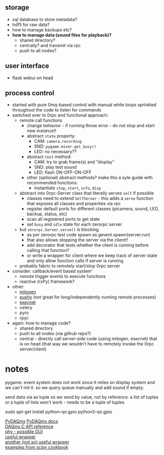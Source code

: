 ## storage
- sql database to store metadata?
- hdf5 for raw data?
- how to manage backups etc?
- __how to manage data (sound files for playback)?__ 
    + shared directory?
    + centrally? and transmit via rpc
    + push to all nodes?

## user interface
- flask webui on head
    
## process control
- started with pure 0mq-based control with manual while loops sprinkled throughout the code to listen for commands
- switched over to 0rpc and functional approach:
    + remote call functions
        * change behavior - if running throw error - do not stop and start new instance!!
        * abstract `state` property:
            - CAM: `camera.recording`
            - SND: `pygame.mixer.get_busy()`
            - LED: no necessary??
        * abstract `test` method:
            - CAM: try to grab frame(s) and "display"
            - SND: play test sound
            - LED: flash ON-OFF-ON-OFF 
        * other (optional) abstract methods? make this a syle guide with recommended functions:
            - instantiate `stop`, `start`, `info`, `disp`
    + abstract into 0rpc-Server class that literally serves `self` if possible
        * classes need to extend `SelfServer` - this adds a `serve` function that exposes all classes and properties via rpc
        * register default ports for different classes (picamera, sound, LED, backup, status, etc)
        * scan all registered ports to get state
        * set `busy` and `idle` state for each zerorpc server
    + but `zerorpc.Server.serve()` is blocking 
        * as per zerorpc test code spawn as gevent.spawn(server.run)
        * that also allows stopping the server via the client!!
        * add decorator that tests whether the client is running before calling that function?
        * or write a wrapper for client where we keep track of server state and only allow function calls if server is running
    + probably fabric to remotely start/stop 0rpc server
- consider: callback/event based system'
    + remote trigger events to execute functions 
    + reactive (rxPy) framework?
- other:
    + [mitogen](https://mitogen.readthedocs.io)
    + [pushy](https://github.com/pushyrpc/pushy) (not great for long/independently running remote processes)
    + [execnet](http://codespeak.net/execnet/)
    + celery
    + pyro
    + rpyc
- again: how to manage code?
    + shared directory
    + push to all nodes (via github repo?)
    + central - directly call server-side code (using mitogen, execnet) that is on head (that way we wouldn't have to remotely invoke the 0rpc server/client)

# notes
pygame: event system does not work since it relies on display system and we can't init it. so we query queue manually and add sound if empty.

send data via as tuple so we send by value, not by reference. a list of tuples or a tuple of lists won't work - needs to be a tuple of tuples

sudo apt-get install python-rpi.gpio python3-rpi.gpio

[PyDAQmx](https://github.com/clade/PyDAQmx)
[PyDAQmx docs](https://pythonhosted.org/PyDAQmx/index.html)   
[DAQmx C API reference](http://zone.ni.com/reference/en-XX/help/370471W-01/TOC3.htm)   
[phy - possible GUI](https://github.com/kwikteam/phy)   
[useful wrapper](https://github.com/sjfleming/MultiChannelAnalogIO/blob/master/MultiChannelAnalogIO.py)   
[another (not so) useful wrapper](https://github.com/frejanordsiek/pynidaqutils)   
[examples from scipy cookbook](http://scipy-cookbook.readthedocs.io/items/Data_Acquisition_with_NIDAQmx.html)   
